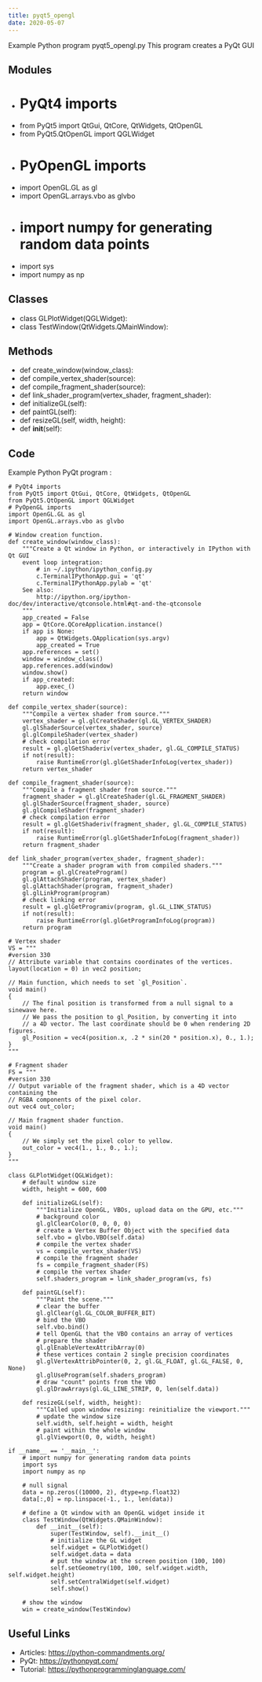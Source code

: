 ```yaml
---
title: pyqt5_opengl
date: 2020-05-07
---
```

Example Python program pyqt5_opengl.py
This program creates a PyQt GUI

## Modules

* # PyQt4 imports
* from PyQt5 import QtGui, QtCore, QtWidgets, QtOpenGL
* from PyQt5.QtOpenGL import QGLWidget
* # PyOpenGL imports
* import OpenGL.GL as gl
* import OpenGL.arrays.vbo as glvbo
* # import numpy for generating random data points
* import sys
* import numpy as np

## Classes

* class GLPlotWidget(QGLWidget):
* class TestWindow(QtWidgets.QMainWindow):

## Methods

* def create_window(window_class):
* def compile_vertex_shader(source):
* def compile_fragment_shader(source):
* def link_shader_program(vertex_shader, fragment_shader):
* def initializeGL(self):
* def paintGL(self):
* def resizeGL(self, width, height):
* def __init__(self):

## Code

Example Python PyQt program :

    # PyQt4 imports
    from PyQt5 import QtGui, QtCore, QtWidgets, QtOpenGL
    from PyQt5.QtOpenGL import QGLWidget
    # PyOpenGL imports
    import OpenGL.GL as gl
    import OpenGL.arrays.vbo as glvbo
    
    # Window creation function.
    def create_window(window_class):
        """Create a Qt window in Python, or interactively in IPython with Qt GUI
        event loop integration:
            # in ~/.ipython/ipython_config.py
            c.TerminalIPythonApp.gui = 'qt'
            c.TerminalIPythonApp.pylab = 'qt'
        See also:
            http://ipython.org/ipython-doc/dev/interactive/qtconsole.html#qt-and-the-qtconsole
        """
        app_created = False
        app = QtCore.QCoreApplication.instance()
        if app is None:
            app = QtWidgets.QApplication(sys.argv)
            app_created = True
        app.references = set()
        window = window_class()
        app.references.add(window)
        window.show()
        if app_created:
            app.exec_()
        return window
    
    def compile_vertex_shader(source):
        """Compile a vertex shader from source."""
        vertex_shader = gl.glCreateShader(gl.GL_VERTEX_SHADER)
        gl.glShaderSource(vertex_shader, source)
        gl.glCompileShader(vertex_shader)
        # check compilation error
        result = gl.glGetShaderiv(vertex_shader, gl.GL_COMPILE_STATUS)
        if not(result):
            raise RuntimeError(gl.glGetShaderInfoLog(vertex_shader))
        return vertex_shader
    
    def compile_fragment_shader(source):
        """Compile a fragment shader from source."""
        fragment_shader = gl.glCreateShader(gl.GL_FRAGMENT_SHADER)
        gl.glShaderSource(fragment_shader, source)
        gl.glCompileShader(fragment_shader)
        # check compilation error
        result = gl.glGetShaderiv(fragment_shader, gl.GL_COMPILE_STATUS)
        if not(result):
            raise RuntimeError(gl.glGetShaderInfoLog(fragment_shader))
        return fragment_shader
    
    def link_shader_program(vertex_shader, fragment_shader):
        """Create a shader program with from compiled shaders."""
        program = gl.glCreateProgram()
        gl.glAttachShader(program, vertex_shader)
        gl.glAttachShader(program, fragment_shader)
        gl.glLinkProgram(program)
        # check linking error
        result = gl.glGetProgramiv(program, gl.GL_LINK_STATUS)
        if not(result):
            raise RuntimeError(gl.glGetProgramInfoLog(program))
        return program
    
    # Vertex shader
    VS = """
    #version 330
    // Attribute variable that contains coordinates of the vertices.
    layout(location = 0) in vec2 position;
    
    // Main function, which needs to set `gl_Position`.
    void main()
    {
        // The final position is transformed from a null signal to a sinewave here.
        // We pass the position to gl_Position, by converting it into
        // a 4D vector. The last coordinate should be 0 when rendering 2D figures.
        gl_Position = vec4(position.x, .2 * sin(20 * position.x), 0., 1.);
    }
    """
    
    # Fragment shader
    FS = """
    #version 330
    // Output variable of the fragment shader, which is a 4D vector containing the
    // RGBA components of the pixel color.
    out vec4 out_color;
    
    // Main fragment shader function.
    void main()
    {
        // We simply set the pixel color to yellow.
        out_color = vec4(1., 1., 0., 1.);
    }
    """
    
    class GLPlotWidget(QGLWidget):
        # default window size
        width, height = 600, 600
    
        def initializeGL(self):
            """Initialize OpenGL, VBOs, upload data on the GPU, etc."""
            # background color
            gl.glClearColor(0, 0, 0, 0)
            # create a Vertex Buffer Object with the specified data
            self.vbo = glvbo.VBO(self.data)
            # compile the vertex shader
            vs = compile_vertex_shader(VS)
            # compile the fragment shader
            fs = compile_fragment_shader(FS)
            # compile the vertex shader
            self.shaders_program = link_shader_program(vs, fs)
    
        def paintGL(self):
            """Paint the scene."""
            # clear the buffer
            gl.glClear(gl.GL_COLOR_BUFFER_BIT)
            # bind the VBO
            self.vbo.bind()
            # tell OpenGL that the VBO contains an array of vertices
            # prepare the shader
            gl.glEnableVertexAttribArray(0)
            # these vertices contain 2 single precision coordinates
            gl.glVertexAttribPointer(0, 2, gl.GL_FLOAT, gl.GL_FALSE, 0, None)
            gl.glUseProgram(self.shaders_program)
            # draw "count" points from the VBO
            gl.glDrawArrays(gl.GL_LINE_STRIP, 0, len(self.data))
    
        def resizeGL(self, width, height):
            """Called upon window resizing: reinitialize the viewport."""
            # update the window size
            self.width, self.height = width, height
            # paint within the whole window
            gl.glViewport(0, 0, width, height)
    
    if __name__ == '__main__':
        # import numpy for generating random data points
        import sys
        import numpy as np
    
        # null signal
        data = np.zeros((10000, 2), dtype=np.float32)
        data[:,0] = np.linspace(-1., 1., len(data))
    
        # define a Qt window with an OpenGL widget inside it
        class TestWindow(QtWidgets.QMainWindow):
            def __init__(self):
                super(TestWindow, self).__init__()
                # initialize the GL widget
                self.widget = GLPlotWidget()
                self.widget.data = data
                # put the window at the screen position (100, 100)
                self.setGeometry(100, 100, self.widget.width, self.widget.height)
                self.setCentralWidget(self.widget)
                self.show()
    
        # show the window
        win = create_window(TestWindow)

## Useful Links

- Articles: https://python-commandments.org/
- PyQt: https://pythonpyqt.com/
- Tutorial: https://pythonprogramminglanguage.com/

